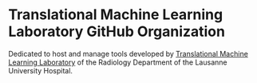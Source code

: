 # Translational Machine Learning Laboratory GitHub Organization

Dedicated to host and manage tools developed by [Translational Machine Learning Laboratory](https://wp.unil.ch/tml/) of the Radiology Department of the Lausanne University Hospital.
